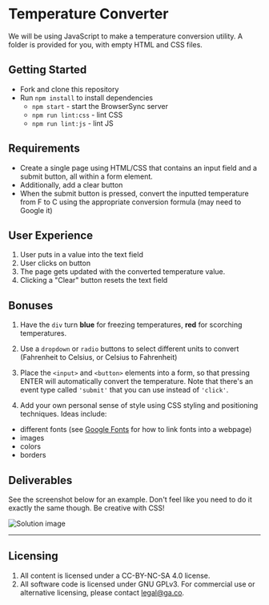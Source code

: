 # Temperature Converter

We will be using JavaScript to make a temperature conversion utility. A folder is provided for you, with empty HTML and CSS files.

## Getting Started

* Fork and clone this repository
* Run `npm install` to install dependencies
  * `npm start` - start the BrowserSync server
  * `npm run lint:css` - lint CSS
  * `npm run lint:js` - lint JS

## Requirements
* Create a single page using HTML/CSS that contains an input field and a submit button, all within a form element.
* Additionally, add a clear button
* When the submit button is pressed, convert the inputted temperature from F to C using the appropriate conversion formula (may need to Google it)

## User Experience

1. User puts in a value into the text field
2. User clicks on button
3. The page gets updated with the converted temperature value.
4. Clicking a "Clear" button resets the text field

## Bonuses

1. Have the `div` turn **blue** for freezing temperatures, **red** for scorching temperatures.

2. Use a `dropdown` or `radio` buttons to select different units to convert (Fahrenheit to Celsius, or Celsius to Fahrenheit)

3. Place the `<input>` and `<button>` elements into a form, so that pressing ENTER will automatically convert the temperature. Note that there's an event type called `'submit'` that you can use instead of `'click'`.

4. Add your own personal sense of style using CSS styling and positioning techniques. Ideas include:
  * different fonts (see [Google Fonts](https://developers.google.com/fonts/docs/getting_started) for how to link fonts into a webpage)
  * images
  * colors
  * borders

## Deliverables

See the screenshot below for an example. Don't feel like you need to do it exactly the same though. Be creative with CSS!

![Solution image](solution.jpg)

---

## Licensing
1. All content is licensed under a CC-BY-NC-SA 4.0 license.
2. All software code is licensed under GNU GPLv3. For commercial use or alternative licensing, please contact legal@ga.co.
